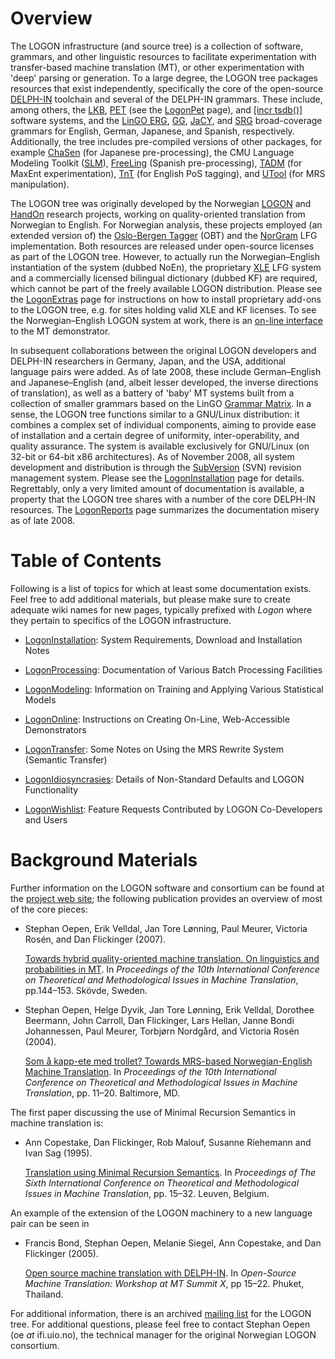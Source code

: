 # Overview

The LOGON infrastructure (and source tree) is a collection of software,
grammars, and other linguistic resources to facilitate experimentation
with transfer-based machine translation (MT), or other experimentation
with 'deep' parsing or generation. To a large degree, the LOGON tree
packages resources that exist independently, specifically the core of
the open-source [DELPH-IN](http://www.delph-in.net) toolchain and
several of the DELPH-IN grammars. These include, among others, the
[LKB](http://www.delph-in.net/lkb), [PET](http://www.delph-in.net/pet)
(see the [LogonPet](LogonPet) page), and [\[incr
tsdb()\]](http://www.delph-in.net/itsdb) software systems, and the
[LinGO ERG](http://www.delph-in.net/erg),
[GG](http://www.delph-in.net/gg), [JaCY](http://www.delph-in.net/jacy),
and [SRG](http://www.delph-in.net/srg) broad-coverage grammars for
English, German, Japanese, and Spanish, respectively. Additionally, the
tree includes pre-compiled versions of other packages, for example
[ChaSen](http://chasen.aist-nara.ac.jp/chasen/distribution.html.en) (for
Japanese pre-processing), the CMU Language Modeling Toolkit
([SLM](http://www.speech.cs.cmu.edu/SLM_info.html)),
[FreeLing](http://garraf.epsevg.upc.es/freeling/) (Spanish
pre-processing), [TADM](http://tadm.sourceforge.net/) (for MaxEnt
experimentation), [TnT](http://www.coli.uni-saarland.de/~thorsten/tnt/)
(for English PoS tagging), and
[UTool](http://www.coli.uni-saarland.de/projects/chorus/utool/) (for MRS
manipulation).

The LOGON tree was originally developed by the Norwegian
[LOGON](http://www.emmtee.net) and
[HandOn](http://www.emmtee.net/index.php?page=7) research projects,
working on quality-oriented translation from Norwegian to English. For
Norwegian analysis, these projects employed (an extended version of) the
[Oslo-Bergen
Tagger](http://maximos.aksis.uib.no/Aksis-wiki/Oslo-Bergen_Tagger) (OBT)
and the [NorGram](http://www.hf.uib.no/i/LiLi/SLF/Dyvik/norgram/) LFG
implementation. Both resources are released under open-source licenses
as part of the LOGON tree. However, to actually run the
Norwegian–English instantiation of the system (dubbed NoEn), the
proprietary [XLE](http://www2.parc.com/isl/groups/nltt/xle/) LFG system
and a commercially licensed bilingual dictionary (dubbed KF) are
required, which cannot be part of the freely available LOGON
distribution. Please see the [LogonExtras](LogonExtras) page for
instructions on how to install proprietary add-ons to the LOGON tree,
e.g. for sites holding valid XLE and KF licenses. To see the
Norwegian–English LOGON system at work, there is an [on-line
interface](http://noen.emmtee.net) to the MT demonstrator.

In subsequent collaborations between the original LOGON developers and
DELPH-IN researchers in Germany, Japan, and the USA, additional language
pairs were added. As of late 2008, these include German–English and
Japanese–English (and, albeit lesser developed, the inverse directions
of translation), as well as a battery of 'baby' MT systems built from a
collection of smaller grammars based on the LinGO [Grammar
Matrix](http://www.delph-in.net/matrix). In a sense, the LOGON tree
functions similar to a GNU/Linux distribution: it combines a complex set
of individual components, aiming to provide ease of installation and a
certain degree of uniformity, inter-operability, and quality assurance.
The system is available exclusively for GNU/Linux (on 32-bit or 64-bit
x86 architectures). As of November 2008, all system development and
distribution is through the [SubVersion](http://subversion.tigris.org/)
(SVN) revision management system. Please see the
[LogonInstallation](LogonInstallation) page for details. Regrettably,
only a very limited amount of documentation is available, a property
that the LOGON tree shares with a number of the core DELPH-IN resources.
The [LogonReports](LogonReports) page summarizes the documentation
misery as of late 2008.

# Table of Contents

Following is a list of topics for which at least some documentation
exists. Feel free to add additional materials, but please make sure to
create adequate wiki names for new pages, typically prefixed with
*Logon* where they pertain to specifics of the LOGON infrastructure.

-   [LogonInstallation](LogonInstallation): System Requirements,
    Download and Installation Notes

-   [LogonProcessing](LogonProcessing): Documentation of Various Batch
    Processing Facilities

-   [LogonModeling](LogonModeling): Information on Training and Applying
    Various Statistical Models

-   [LogonOnline](LogonOnline): Instructions on Creating On-Line,
    Web-Accessible Demonstrators

-   [LogonTransfer](LogonTransfer): Some Notes on Using the MRS Rewrite
    System (Semantic Transfer)

-   [LogonIdiosyncrasies](LogonIdiosyncrasies): Details of Non-Standard
    Defaults and LOGON Functionality

-   [LogonWishlist](LogonWishlist): Feature Requests Contributed by
    LOGON Co-Developers and Users

# Background Materials

Further information on the LOGON software and consortium can be found at
the [project web site](http://www.emmtee.net/); the following
publication provides an overview of most of the core pieces:

-   Stephan Oepen, Erik Velldal, Jan Tore Lønning, Paul Meurer, Victoria
    Rosén, and Dan Flickinger (2007).

    [Towards hybrid quality-oriented machine translation. On linguistics
    and probabilities in
    MT](http://share.emmtee.net/pub/bscw.cgi/d64459/tmi07.pdf). In
    *Proceedings of the 10th International Conference on Theoretical and
    Methodological Issues in Machine Translation*, pp.144–153. Skövde,
    Sweden.

-   Stephan Oepen, Helge Dyvik, Jan Tore Lønning, Erik Velldal, Dorothee
    Beermann, John Carroll, Dan Flickinger, Lars Hellan, Janne Bondi
    Johannessen, Paul Meurer, Torbjørn Nordgård, and Victoria Rosén
    (2004).

    [Som å kapp-ete med trollet? Towards MRS-based Norwegian-English
    Machine
    Translation](http://share.emmtee.net/pub/bscw.cgi/d23044/tmi04.pdf).
    In *Proceedings of the 10th International Conference on Theoretical
    and Methodological Issues in Machine Translation*, pp. 11–20.
    Baltimore, MD.

The first paper discussing the use of Minimal Recursion Semantics in
machine translation is:

-   Ann Copestake, Dan Flickinger, Rob Malouf, Susanne Riehemann and
    Ivan Sag (1995).

    [Translation using Minimal Recursion
    Semantics](http://www.cl.cam.ac.uk/~aac10/papers/tmi95.ps.gz). In
    *Proceedings of The Sixth International Conference on Theoretical
    and Methodological Issues in Machine Translation*, pp. 15–32.
    Leuven, Belgium.

An example of the extension of the LOGON machinery to a new language
pair can be seen in

-   Francis Bond, Stephan Oepen, Melanie Siegel, Ann Copestake, and Dan
    Flickinger (2005).

    [Open source machine translation with
    DELPH-IN](http://www2.nict.go.jp/x/x161/en/member/bond/pubs/2005-summit-osmt.pdf).
    In *Open-Source Machine Translation: Workshop at MT Summit X*, pp
    15–22. Phuket, Thailand.

For additional information, there is an archived [mailing
list](http://lists.emmtee.net/mailman/listinfo/logon) for the LOGON
tree. For additional questions, please feel free to contact Stephan
Oepen (oe *at* ifi.uio.no), the technical manager for the original
Norwegian LOGON consortium.
